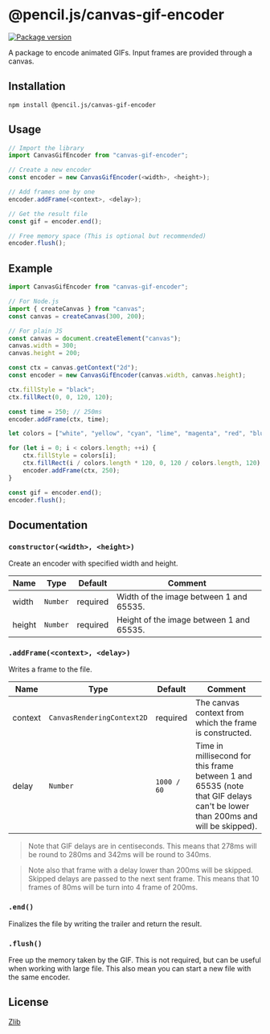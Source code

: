 # @pencil.js/canvas-gif-encoder

[![Package version](https://badgen.net/npm/v/pencil-js/canvas-gif-encoder)](https://www.npmjs.com/package/@pencil.js/canvas-gif-encoder)

A package to encode animated GIFs. Input frames are provided through a canvas.

## Installation

    npm install @pencil.js/canvas-gif-encoder

## Usage

```js
// Import the library
import CanvasGifEncoder from "canvas-gif-encoder";

// Create a new encoder
const encoder = new CanvasGifEncoder(<width>, <height>);

// Add frames one by one
encoder.addFrame(<context>, <delay>);

// Get the result file
const gif = encoder.end();

// Free memory space (This is optional but recommended)
encoder.flush();
```

## Example

```js
import CanvasGifEncoder from "canvas-gif-encoder";

// For Node.js
import { createCanvas } from "canvas"; 
const canvas = createCanvas(300, 200);

// For plain JS
const canvas = document.createElement("canvas");
canvas.width = 300;
canvas.height = 200;

const ctx = canvas.getContext("2d");
const encoder = new CanvasGifEncoder(canvas.width, canvas.height);

ctx.fillStyle = "black";
ctx.fillRect(0, 0, 120, 120);

const time = 250; // 250ms
encoder.addFrame(ctx, time);

let colors = ["white", "yellow", "cyan", "lime", "magenta", "red", "blue"];

for (let i = 0; i < colors.length; ++i) {
	ctx.fillStyle = colors[i];
	ctx.fillRect(i / colors.length * 120, 0, 120 / colors.length, 120);
	encoder.addFrame(ctx, 250);
}

const gif = encoder.end();
encoder.flush();
```

## Documentation

### `constructor(<width>, <height>)`
Create an encoder with specified width and height.

| Name | Type | Default | Comment |
| --- | --- | --- | --- |
|width |`Number` |required |Width of the image between 1 and 65535. |
|height |`Number` |required |Height of the image between 1 and 65535. |

### `.addFrame(<context>, <delay>)`
Writes a frame to the file.

| Name | Type | Default | Comment |
| --- | --- | --- | --- |
|context |`CanvasRenderingContext2D` |required |The canvas context from which the frame is constructed. |
|delay |`Number` |`1000 / 60` |Time in millisecond for this frame between 1 and 65535 (note that GIF delays can't be lower than 200ms and will be skipped). |

> Note that GIF delays are in centiseconds. This means that 278ms will be round to 280ms and 342ms will be round to 340ms.

> Note also that frame with a delay lower than 200ms will be skipped. Skipped delays are passed to the next sent frame.
> This means that 10 frames of 80ms will be turn into 4 frame of 200ms.

### `.end()`
Finalizes the file by writing the trailer and return the result.

### `.flush()`
Free up the memory taken by the GIF. This is not required, but can be useful when working with large file.
This also mean you can start a new file with the same encoder.

## License

[Zlib](license.txt)

